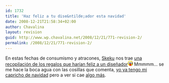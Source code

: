 ```yaml
---
id: 1732
title: 'Haz feliz a tu dise&ntilde;ador esta navidad'
date: 2008-12-21T21:58:34+02:00
author: Chavalina
layout: revision
guid: http://www.wp.chavalina.net/2008/12/21/771-revision-2/
permalink: /2008/12/21/771-revision-2/
---
```

En estas fechas de consumismo y atracones, <a href="http://www.criteriondg.info/wordpress/" target="_blank">Skeku</a> nos trae <a href="http://www.criteriondg.info/wordpress/archives/2006/12/10/haz-feliz-a-tu-disenador-esta-navidad/" target="_blank">una recopilaci&oacute;n de los regalos que har&iacute;an feliz a un dise&ntilde;ador</a>![emo](/imagenes/emoticonos/ojosaltones.gif) Mmmmm&#8230; se me hace la boca agua con las cosillas que comenta, <a href="http://chavalina.net/comentar.php?idpost=767" target="_blank">yo ya tengo mi capricho de navidad</a> pero a ver si cae <a href="http://www.alternate.es/html/productDetails.html?artno=V4LU09" target="_blank">algo m&aacute;s</a>.